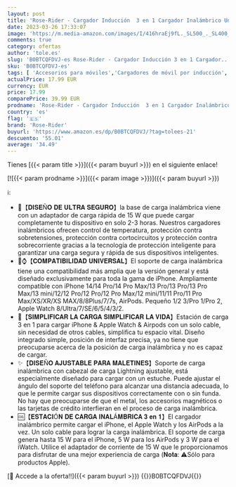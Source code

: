 ```yaml
---
layout: post
title: 'Rose-Rider - Cargador Inducción  3 en 1 Cargador Inalámbrico Universal Portátil Estación de Carga para iPhone 14/13/12/Pro/Max/Plus/XS/XR/X/Mini  Apple Watch Series 8/7/6/5/4/SE  AirPods 1/2/3/Pro/Pro 2'
date: 2023-03-26 17:33:07
image: 'https://m.media-amazon.com/images/I/416hraEj9fL._SL500_._SL400_.jpg'
comments: true
category: ofertas
author: 'tole.es'
slug: 'B0BTCQFDVJ-es Rose-Rider - Cargador Inducción 3 en 1 Cargador...'
sku: 'B0BTCQFDVJ-es'
tags: [ 'Accesorios para móviles','Cargadores de móvil por inducción','Cargadores para móviles','Comunicación móvil y accesorios','Electrónica','apple','iphone','rose-rider','🇪🇸', ]
actualPrice: 17.99 EUR
currency: EUR
price: 17.99
comparePrice: 39.99 EUR
prodname: 'Rose-Rider - Cargador Inducción  3 en 1 Cargador Inalámbrico Universal Portátil Estación de Carga para iPhone 14/13/12/Pro/Max/Plus/XS/XR/X/Mini  Apple Watch Series 8/7/6/5/4/SE  AirPods 1/2/3/Pro/Pro 2'
country: 'es'
flag: '🇪🇸'
brand: 'Rose-Rider'
buyurl: 'https://www.amazon.es/dp/B0BTCQFDVJ/?tag=tolees-21'
descuento: '55.01'
average: '34.49'
---
```


Tienes [{{< param title >}}]({{< param buyurl >}}) en el siguiente enlace!

[![{{< param prodname >}}]({{< param image >}})]({{< param buyurl >}})

ℹ️:

- 💯【𝐃𝐈𝐒𝐄Ñ𝐎 𝐃𝐄 𝐔𝐋𝐓𝐑𝐀 𝐒𝐄𝐆𝐔𝐑𝐎】la base de carga inalámbrica viene con un adaptador de carga rápida de 15 W que puede cargar completamente tu dispositivo en solo 2-3 horas. Nuestros cargadores inalámbricos ofrecen control de temperatura, protección contra sobretensiones, protección contra cortocircuitos y protección contra sobrecorriente gracias a la tecnología de protección inteligente para garantizar una carga segura y rápida de sus dispositivos inteligentes.
- 📱⌚【𝐂𝐎𝐌𝐏𝐀𝐓𝐈𝐁𝐈𝐋𝐈𝐃𝐀𝐃 𝐔𝐍𝐈𝐕𝐄𝐑𝐒𝐀𝐋】El soporte de carga inalámbrica tiene una compatibilidad más amplia que la versión general y está diseñado exclusivamente para toda la gama de iPhone. Ampliamente compatible con iPhone 14/14 Pro/14 Pro Max/13 Pro/13 Pro/13 Pro Max/13 mini/12/12 Pro/12 Pro/12 Pro Max/12 mini/11/11 Pro/11 Pro Max/XS/XR/XS MAX/8/8Plus/7/7s, AirPods. Pequeño 1/2 3/Pro 1/Pro 2, Apple Watch 8/Ultra/7/SE/6/5/4/3/2.
- 💪【𝐒𝐈𝐌𝐏𝐋𝐈𝐅𝐈𝐂𝐀𝐑 𝐋𝐀 𝐂𝐀𝐑𝐆𝐀 𝐒𝐈𝐌𝐏𝐋𝐈𝐅𝐈𝐂𝐀𝐑 𝐋𝐀 𝐕𝐈𝐃𝐀】Estación de carga 3 en 1 para cargar iPhone & Apple Watch & Airpods con un solo cable, sin necesidad de otros cables, simplifica tu espacio vital. Diseño integrado simple, posición de interfaz precisa, ya no tiene que preocuparse acerca de la posición de carga inalámbrica y no es capaz de cargar.
- ✨【𝐃𝐈𝐒𝐄Ñ𝐎 𝐀𝐉𝐔𝐒𝐓𝐀𝐁𝐋𝐄 𝐏𝐀𝐑𝐀 𝐌𝐀𝐋𝐄𝐓𝐈𝐍𝐄𝐒】Soporte de carga inalámbrica con cabezal de carga Lightning ajustable, está especialmente diseñado para cargar con un estuche. Puede ajustar el ángulo del soporte del teléfono para alcanzar una distancia adecuada, lo que le permite cargar sus dispositivos correctamente con o sin funda. No hay que preocuparse de que el metal, los accesorios magnéticos o las tarjetas de crédito interfieran en el proceso de carga inalámbrica.
- 🆒【𝐄𝐒𝐓𝐀𝐂𝐈Ó𝐍 𝐃𝐄 𝐂𝐀𝐑𝐆𝐀 𝐈𝐍𝐀𝐋Á𝐌𝐁𝐑𝐈𝐂𝐀 𝟑 𝐞𝐧 𝟏】El cargador inalámbrico permite cargar el iPhone, el Apple Watch y los AirPods a la vez. Un solo cable para lograr la carga inalámbrica. El soporte de carga genera hasta 15 W para el iPhone, 5 W para los AirPods y 3 W para el iWatch. Utilice el adaptador de corriente de 15 W que le proporcionamos para disfrutar de una mejor experiencia de carga (𝐍𝐨𝐭𝐚: ⚠Sólo para productos Apple).

[🛒 Accede a la oferta!!]({{< param buyurl >}})
{{<world>}}B0BTCQFDVJ{{</world>}}
